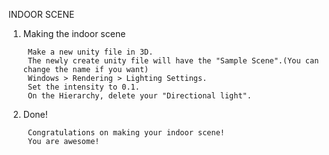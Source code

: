 INDOOR SCENE


1. Making the indoor scene

        Make a new unity file in 3D.
        The newly create unity file will have the "Sample Scene".(You can change the name if you want)
        Windows > Rendering > Lighting Settings.
        Set the intensity to 0.1.
        On the Hierarchy, delete your "Directional light".
        

2. Done!

        Congratulations on making your indoor scene!
        You are awesome! 
